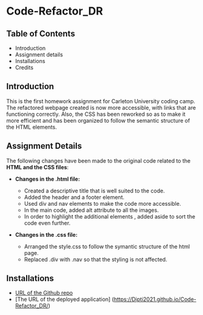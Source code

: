 # Code-Refactor_DR

## Table of Contents

 * Introduction
 * Assignment details
 * Installations
 * Credits

 ## Introduction 
 This is the first homework assignment for Carleton University coding camp. The refactored webpage  created is now more accessible, with links that are functioning correctly. Also, the CSS has been reworked so as to make it more efficient and has been organized to follow the semantic structure of the HTML elements.
 
 ## Assignment Details
 The following changes have been made to the original code related to the __HTML and the CSS files__:
 * __Changes in the .html file:__ 
    *  Created a descriptive title that is well suited to the code.
    *  Added the header  and a footer element.
    *  Used div and nav elements to make the code more accessible.
    *  In the main code, added alt attribute to all the images.
    *  In order to highlight the additional elements , added aside to sort the code even further.
    
  * __Changes in the .css file:__
    * Arranged the style.css to follow the symantic structure of the html page.
    * Replaced .div with .nav so that the styling is not affected.
    
    
   ## Installations
   * [URL of the Github repo](https://github.com/Dipti2021/Code-Refactor_DR)
   * [The URL of the deployed application] (https://Dipti2021.github.io/Code-Refactor_DR/)
   
     
 
 
 
